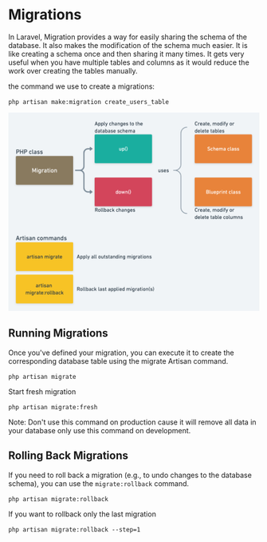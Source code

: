 # Migrations

In Laravel, Migration provides a way for easily sharing the schema of the database.
It also makes the modification of the schema much easier.
It is like creating a schema once and then sharing it many times.
It gets very useful when you have multiple tables and columns as it would reduce the work over creating the tables manually.

the command we use to create a migrations:

```
php artisan make:migration create_users_table
```

![Models](../assets/migrations.png)

## Running Migrations

Once you've defined your migration,
you can execute it to create the corresponding database table using the migrate Artisan command.

```
php artisan migrate
```

Start fresh migration

```
php artisan migrate:fresh
```

Note: Don't use this command on production cause it will remove all data in your database only use this command on development.

## Rolling Back Migrations

If you need to roll back a migration (e.g., to undo changes to the database schema), you can use the `migrate:rollback` command.

```
php artisan migrate:rollback
```

If you want to rollback only the last migration

```
php artisan migrate:rollback --step=1
```
